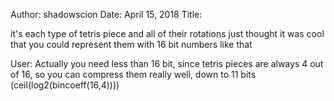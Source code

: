 Author: shadowscion
Date: April 15, 2018
Title: <noTitle>

it's each type of tetris piece and all of their rotations
just thought it was cool that you could represent them with 16 bit numbers like that

User: Actually you need less than 16 bit, since tetris pieces are always 4 out of 16, so you can compress them really well, down to 11 bits (ceil(log2(bincoeff(16,4))))